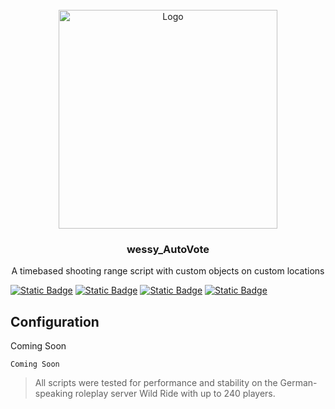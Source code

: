 <!-- PROJECT LOGO -->
<br />
<div align="center">
  <a href="https://github.com/othneildrew/Best-README-Template">
    <img src="https://www.wrrp.de/wildride_scripts_long.png" alt="Logo" width="350">
  </a>

  <h3 align="center">wessy_<strong>AutoVote</strong></h3>

  <p align="center">
    A timebased shooting range script with custom objects on custom locations
  </p>
</div>

<a href="https://redm.net/">![Static Badge](https://img.shields.io/badge/Game-RedM-red)</a>
<a href="https://github.com/VORPCORE">![Static Badge](https://img.shields.io/badge/Framework-VORP-blue)</a>
<a href="https://discord.gg/9e8G6Ndkvs">![Static Badge](https://img.shields.io/badge/Support-DISORD-orange)</a>
<a href="#">![Static Badge](https://img.shields.io/badge/Requirement-vorp_core%2Cvorp_character-white)</a>

## Configuration
Coming Soon
```
Coming Soon
```

> All scripts were tested for performance and stability on the German-speaking roleplay server Wild Ride with up to 240 players.
